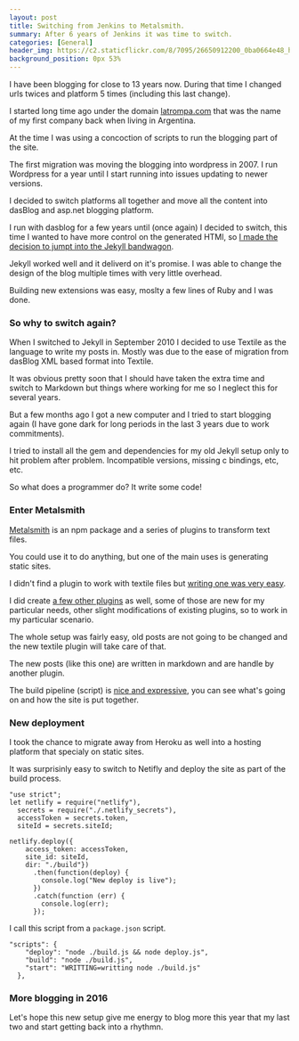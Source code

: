 ```yaml
---
layout: post
title: Switching from Jenkins to Metalsmith.
summary: After 6 years of Jenkins it was time to switch.
categories: [General]
header_img: https://c2.staticflickr.com/8/7095/26650912200_0ba0664e48_h.jpg
background_position: 0px 53%
---
```


I have been blogging for close to 13 years now.
During that time I changed urls twices and platform 5 times (including this last change).

I started long time ago under the domain [latrompa.com](http://latrompa.com) that was the name of my first company back when living in Argentina.

At the time I was using a concoction of scripts to run the blogging part of the site.

The first migration was moving the blogging into wordpress in 2007. I run Wordpress for a year until I start running into issues updating to newer versions.

I decided to switch platforms all together and move all the content into dasBlog and asp.net blogging platform.

I run with dasblog for a few years until (once again) I decided to switch, this time I wanted to have more control on the generated HTMl, so [I made the decision to jumpt into the Jekyll bandwagon](https://dynamicprogrammer.com/2010/09/02/migrating-the-blog-from-dasblog-to-jekyll/).

Jekyll worked well and it deliverd on it's promise. I was able to change the design of the blog multiple times with very little overhead.

Building new extensions was easy, moslty a few lines of Ruby and I was done.

### So why to switch again?

When I switched to Jekyll in September 2010 I decided to use Textile as the language to write my posts in. Mostly was due to the ease of migration from dasBlog XML based format into Textile.

It was obvious pretty soon that I should have taken the extra time and switch to Markdown but things where working for me so I neglect this for several years.

But a few months ago I got a new computer and I tried to start blogging again (I have gone dark for long periods in the last 3 years due to work commitments).

I tried to install all the gem and dependencies for my old Jekyll setup only to hit problem after problem. Incompatible versions, missing c bindings, etc, etc.

So what does a programmer do? It write some code!

### Enter Metalsmith

[Metalsmith](http://www.metalsmith.io/) is an npm package and a series of plugins to transform text files.

You could use it to do anything, but one of the main uses is generating static sites.

I didn't find a plugin to work with textile files but [writing one was very easy](https://github.com/hgarcia/Blog/blob/master/lib/metalsmith-textile/index.js).

I did create [a few other plugins](https://github.com/hgarcia/Blog/tree/master/lib) as well, some of those are new for my particular needs, other slight modifications of existing plugins, so to work in my particular scenario.

The whole setup was fairly easy, old posts are not going to be changed and the new textile plugin will take care of that.

The new posts (like this one) are written in markdown and are handle by another plugin.

The build pipeline (script) is [nice and expressive](https://github.com/hgarcia/Blog/blob/master/build.js), you can see what's going on and how the site is put together.

### New deployment

I took the chance to migrate away from Heroku as well into a hosting platform that specialy on static sites.

It was surprisinly easy to switch to Netifly and deploy the site as part of the build process.

```
"use strict";
let netlify = require("netlify"),
  secrets = require("./.netlify_secrets"),
  accessToken = secrets.token,
  siteId = secrets.siteId;

netlify.deploy({
    access_token: accessToken,
    site_id: siteId,
    dir: "./build"})
      .then(function(deploy) {
        console.log("New deploy is live");
      })
      .catch(function (err) {
        console.log(err);
      });
```

I call this script from a `package.json` script.

```
"scripts": {
    "deploy": "node ./build.js && node deploy.js",
    "build": "node ./build.js",
    "start": "WRITTING=writting node ./build.js"
  },
```

### More blogging in 2016

Let's hope this new setup give me energy to blog more this year that my last two and start getting back into a rhythmn.
